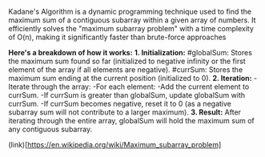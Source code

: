 Kadane's Algorithm is a dynamic programming technique used to find the maximum sum of a contiguous subarray within a given array of numbers. 
It efficiently solves the "maximum subarray problem" with a time complexity of O(n), making it significantly faster than brute-force approaches

**Here's a breakdown of how it works:**
**1. Initialization:**
#globalSum: Stores the maximum sum found so far (initialized to negative infinity or the first element of the array if all elements are negative).
#currSum: Stores the maximum sum ending at the current position (initialized to 0).
**2. Iteration:**
-Iterate through the array:
  -For each element:
    -Add the current element to currSum.
    -If currSum is greater than globalSum, update globalSum with currSum.
    -If currSum becomes negative, reset it to 0 (as a negative subarray sum will not contribute to a larger maximum).
**3. Result:**
After iterating through the entire array, globalSum will hold the maximum sum of any contiguous subarray. 

(link)[https://en.wikipedia.org/wiki/Maximum_subarray_problem]
